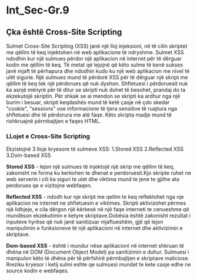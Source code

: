 # Int_Sec-Gr.9


## Çka është Cross-Site Scripting

Sulmet Cross-Site Scripting (XSS) janë një lloj injeksioni, në të cilin skriptet me qëllim të keq injektohen në web aplikacione të ndryshme. Sulmet XSS ndodhin kur një sulmues përdor një aplikacion në internet për të dërguar kodin me qëllim të keq. Të metat që lejojnë që këto sulme të kenë sukses janë mjaft të përhapura dhe ndodhin kudo ku një web aplikacion me nivel të ulët sigurie.
Një sulmues mund të përdorë XSS për të dërguar një skript me qëllim të keq tek një përdorues që nuk dyshon. Shfletuesi i përdoruesit nuk ka asnjë mënyrë për të ditur se skripti nuk duhet të besohet, prandaj do ta ekzekutojë skriptin. Për shkak se ai mendon se skripti ka ardhur nga një burim i besuar, skripti keqdashës mund të ketë çasje në çdo skedar "cookie", "sessions" ose informacione të tjera sensitive të ruajtura nga shfletuesi dhe të përdorura me atë faqe. Këto skripta madje mund të rishkruajnë përmbajtjen e faqes HTML.


### LLojet e Cross-Site Scripting

Ekzistojnë 3 lloje kryesore të sulmeve XSS:
      1.Stored XSS
      2.Reflected XSS
      3.Dom-based XSS

**Stored XSS** - lejon një sulmues të injektojë një skrip me qëllim të keq, zakonisht ne forma ku kerkohen te dhenat e perdoruesit.Kjo skripte ruhet ne web serverin i cili ka siguri te ulet dhe viktima mund te jene
te gjithe ata perdorues qe e vizitojne webfaqen.

**Reflected XSS** - ndodh kur nje skript me qellim te keq reflektohet nga nje aplikacion ne internet ne shfletuesin e viktimes.
Skripti aktivizohet përmes një lidhjeje, e cila dërgon një kërkesë në një faqe interneti te cenueshme që mundëson ekzekutimin e ketyre skriptave.Dobësia është zakonisht rezultat i inputeve hyrëse që nuk janë sanitizuar mjaftueshëm, gjë që lejon manipulimin e funksioneve të një aplikacioni në internet dhe aktivizimin e skriptave.

**Dom-based XSS** - është i mundur nëse aplikacioni në internet shkruan të dhëna në DOM (Document Object Model) pa sanitizimin e duhur. Sulmuesi i manipulon këto të dhëna për të përfshirë përmbajtjen e skriptave maliciose.
Rreziku kryesor i ketij sulmi eshte qe sulmuesi mundet te kete casje edhe ne source kodin e webfaqes.


